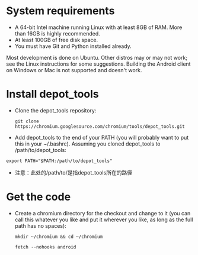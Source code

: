 # System requirements
- A 64-bit Intel machine running Linux with at least 8GB of RAM. More than 16GB is highly recommended.
- At least 100GB of free disk space.
- You must have Git and Python installed already.

Most development is done on Ubuntu. Other distros may or may not work; see the Linux instructions for some suggestions.
Building the Android client on Windows or Mac is not supported and doesn't work.

# Install depot_tools
- Clone the depot_tools repository:

    ```git clone https://chromium.googlesource.com/chromium/tools/depot_tools.git```
    
- Add depot_tools to the end of your PATH (you will probably want to put this in your ~/.bashrc). Assuming you cloned depot_tools to /path/to/depot_tools:

```export PATH="$PATH:/path/to/depot_tools"```

   - 注意：此处的/path/to/是指depot_tools所在的路径
   
# Get the code
- Create a chromium directory for the checkout and change to it (you can call this whatever you like and put it wherever you like, as long as the full path has no spaces):

    ```mkdir ~/chromium && cd ~/chromium```
    
    ```fetch --nohooks android```
